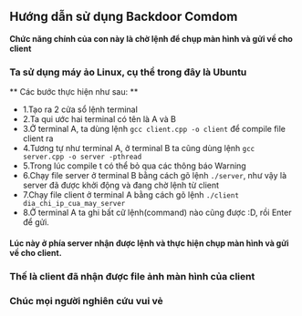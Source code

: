 ## Hướng dẫn sử dụng Backdoor Comdom
**Chức năng chính của con này là chờ lệnh để chụp màn hình và gửi về cho client**

### Ta sử dụng máy ảo Linux, cụ thể trong đây là Ubuntu

** Các bước thực hiện như sau: **
* 1.Tạo ra 2 cửa sổ lệnh terminal
* 2.Ta qui ước hai terminal có tên là A và B
* 3.Ở terminal A, ta dùng lệnh `gcc client.cpp -o client` để compile file client ra
* 4.Tương tự như terminal A, ở terminal B ta cũng dùng lệnh `gcc server.cpp -o server -pthread`
* 5.Trong lúc compile t có thể bỏ qua các thông báo Warning
* 6.Chạy file server ở terminal B bằng cách gõ lệnh `./server`, như vậy là server đã được khởi động và đang chờ lệnh từ client
* 7.Chạy file client ở terminal A bằng cách gõ lệnh `./client dia_chi_ip_cua_may_server`
* 8.Ở terminal A ta ghi bất cữ lệnh(command) nào cũng được :D, rồi Enter để gửi.
#### Lúc này ở phía server nhận được lệnh và thực hiện chụp màn hình và gửi về cho client.

### Thế là client đã nhận được file ảnh màn hình của client 
### Chúc mọi người nghiên cứu vui vẻ

